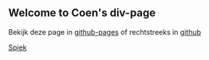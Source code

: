 ## Welcome to Coen's div-page

Bekijk deze page in
[github-pages](https://coentjo.github.io/div/)
of rechtstreeks in
[github](https://github.com/coentjo/div/blob/master/index.md)


[Spiek](ghpage-cheatsheet)
